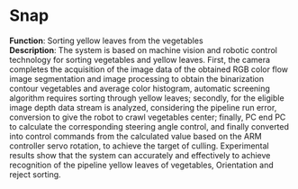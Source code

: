 # Snap</br>
**Function**: Sorting yellow leaves from the vegetables</br>
**Description**: The system is based on machine vision and robotic control technology for sorting vegetables and 
yellow leaves. First, the camera completes the acquisition of the image data of the obtained RGB color flow image 
segmentation and image processing to obtain the binarization contour vegetables and average color histogram, 
automatic screening algorithm requires sorting through yellow leaves; secondly, for the eligible image depth data stream
is analyzed, considering the pipeline run error, conversion to give the robot to crawl vegetables center; 
finally, PC end PC to calculate the corresponding steering angle control, and finally converted into control 
commands from the calculated value based on the ARM controller servo rotation, to achieve the target of culling. 
Experimental results show that the system can accurately and effectively to achieve recognition of the pipeline yellow leaves of vegetables,
Orientation and reject sorting.
